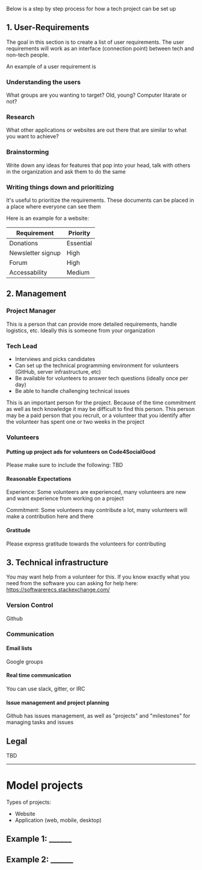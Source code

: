 Below is a step by step process for how a tech project can be set up

## 1. User-Requirements

The goal in this section is to create a list of user requirements. The user requirements will work as an interface (connection point) between tech and non-tech people.

An example of a user requirement is

### Understanding the users

What groups are you wanting to target? Old, young? Computer litarate or not?

### Research

What other applications or websites are out there that are similar to what you want to achieve?

### Brainstorming

Write down any ideas for features that pop into your head, talk with others in the organization and ask them to do the same

### Writing things down and prioritizing

It's useful to prioritize the requirements. These documents can be placed in a place where everyone can see them

Here is an example for a website:

Requirement | Priority
---|---
Donations | Essential
Newsletter signup | High
Forum | High
Accessability | Medium


## 2. Management

### Project Manager

This is a person that can provide more detailed requirements, handle logistics, etc. Ideally this is someone from your organization

### Tech Lead

* Interviews and picks candidates
* Can set up the technical programming environment for volunteers (GitHub, server infrastructure, etc)
* Be available for volunteers to answer tech questions (ideally once per day)
* Be able to handle challenging technical issues

This is an important person for the project. Because of the time commitment as well as tech knowledge it may be difficult to find this person. This person may be a paid person that you recruit, or a volunteer that you identify after the volunteer has spent one or two weeks in the project

### Volunteers

#### Putting up project ads for volunteers on Code4SocialGood

Please make sure to include the following: TBD

#### Reasonable Expectations

Experience: Some volunteers are experienced, many volunteers are new and want experience from working on a project

Commitment: Some volunteers may contribute a lot, many volunteers will make a contribution here and there

#### Gratitude

Please express gratitude towards the volunteers for contributing


## 3. Technical infrastructure

You may want help from a volunteer for this. If you know exactly what you need from the software you can asking for help here: https://softwarerecs.stackexchange.com/

### Version Control

Github

### Communication

#### Email lists

Google groups

#### Real time communication

You can use slack, gitter, or IRC

#### Issue management and project planning

Github has issues management, as well as "projects" and "milestones" for managing tasks and issues


## Legal

TBD


***


# Model projects

Types of projects:
* Website
* Application (web, mobile, desktop)

## Example 1: ______


## Example 2: ______


